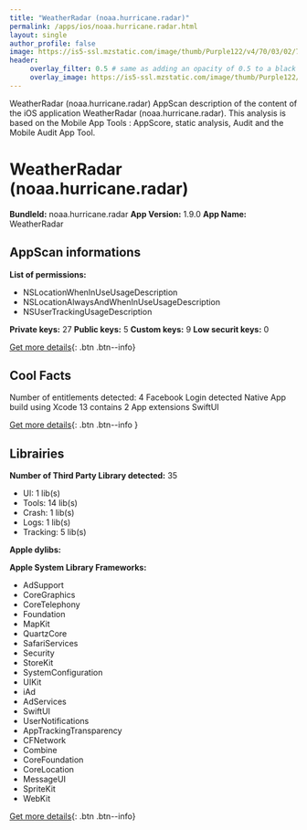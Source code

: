```yaml
---
title: "WeatherRadar (noaa.hurricane.radar)"
permalink: /apps/ios/noaa.hurricane.radar.html
layout: single
author_profile: false
image: https://is5-ssl.mzstatic.com/image/thumb/Purple122/v4/70/03/02/70030207-486c-1c21-cd56-b0ee86ad1585/AppIcon-1x_U007emarketing-0-7-0-85-220.png/512x512bb.jpg
header: 
     overlay_filter: 0.5 # same as adding an opacity of 0.5 to a black background
     overlay_image: https://is5-ssl.mzstatic.com/image/thumb/Purple122/v4/70/03/02/70030207-486c-1c21-cd56-b0ee86ad1585/AppIcon-1x_U007emarketing-0-7-0-85-220.png/512x512bb.jpg
---
```

WeatherRadar (noaa.hurricane.radar) AppScan description of the content of the iOS application WeatherRadar (noaa.hurricane.radar). This analysis is based on the Mobile App Tools : AppScore, static analysis, Audit and the Mobile Audit App Tool.

# WeatherRadar (noaa.hurricane.radar)

**BundleId:** noaa.hurricane.radar
**App Version:** 1.9.0
**App Name:** WeatherRadar


## AppScan informations 

**List of permissions:** 
- NSLocationWhenInUseUsageDescription
- NSLocationAlwaysAndWhenInUseUsageDescription
- NSUserTrackingUsageDescription
  
  
**Private keys:** 27
**Public keys:** 5
**Custom keys:** 9
**Low securit keys:** 0
  
[Get more details](/pricing.html){: .btn .btn--info}

## Cool Facts

Number of entitlements detected: 4
Facebook Login detected
Native App
build using Xcode 13
contains 2 App extensions
SwiftUI
  
[Get more details](/pricing.html){: .btn .btn--info }

## Librairies 
**Number of Third Party Library detected:** 35
- UI: 1 lib(s)
- Tools: 14 lib(s)
- Crash: 1 lib(s)
- Logs: 1 lib(s)
- Tracking: 5 lib(s)


**Apple dylibs:**


**Apple System Library Frameworks:**
- AdSupport
- CoreGraphics
- CoreTelephony
- Foundation
- MapKit
- QuartzCore
- SafariServices
- Security
- StoreKit
- SystemConfiguration
- UIKit
- iAd
- AdServices
- SwiftUI
- UserNotifications
- AppTrackingTransparency
- CFNetwork
- Combine
- CoreFoundation
- CoreLocation
- MessageUI
- SpriteKit
- WebKit


  
[Get more details](/pricing.html){: .btn .btn--info}

